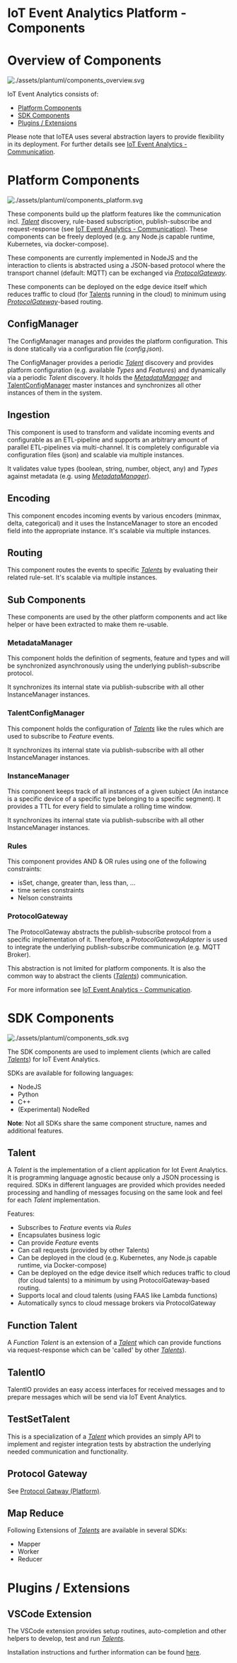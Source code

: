 <!---
  Copyright (c) 2021 Bosch.IO GmbH

  This Source Code Form is subject to the terms of the Mozilla Public
  License, v. 2.0. If a copy of the MPL was not distributed with this
  file, You can obtain one at https://mozilla.org/MPL/2.0/.

  SPDX-License-Identifier: MPL-2.0
-->

# IoT Event Analytics Platform - Components

# Overview of Components

![./assets/plantuml/components_overview.svg](./assets/plantuml/components_overview.svg)

IoT Event Analytics consists of:

- [Platform Components](#Platform-Components)
- [SDK Components](#SDK-Components)
- [Plugins / Extensions](##Plugins-/-Extensions)

Please note that IoTEA uses several abstraction layers to provide flexibility in its deployment.
For further details see [IoT Event Analytics - Communication](./iotea-communication.md).

# Platform Components

![./assets/plantuml/components_platform.svg](./assets/plantuml/components_platform.svg)

These components build up the platform features like the communication incl. [_Talent_](#Talent) discovery, rule-based subscription, publish-subscribe and request-response (see [IoT Event Analytics - Communication](./iotea-communication.md)). These components can be freely deployed (e.g. any Node.js capable runtime, Kubernetes, via docker-compose).

These components are currently implemented in NodeJS and the interaction to clients is abstracted using a JSON-based protocol where the transport channel (default: MQTT) can be exchanged via [_ProtocolGateway_](#ProtocolGateway).

These components can be deployed on the edge device itself which reduces traffic to cloud (for [Talents](#Talent) running in the cloud) to minimum using [_ProtocolGateway_](#ProtocolGateway)-based routing.

## ConfigManager

The ConfigManager manages and provides the platform configuration. This is done statically via a configuration file (_config.json_).

The ConfigManager provides a periodic [_Talent_](#Talent) discovery and provides platform configuration (e.g. available _Types_ and _Features_) and dynamically via a periodic _Talent_ discovery. It holds the [_MetadataManager_](#MetadataManager) and [TalentConfigManager](#TalentConfigManager) master instances and synchronizes all other instances of them in the system.

## Ingestion

This component is used to transform and validate incoming events and configurable as an ETL-pipeline and supports an arbitrary amount of parallel ETL-pipelines via multi-channel. It is completely configurable via configuration files (json) and scalable via multiple instances.

It validates value types (boolean, string, number, object, any) and _Types_ against metadata (e.g. using [_MetadataManager_](#MetadataManager)).

## Encoding

This component encodes incoming events by various encoders (minmax, delta, categorical) and it uses the InstanceManager to store an encoded field into the appropriate instance. It's scalable via multiple instances.

## Routing

This component routes the events to specific [_Talents_](#Talent) by evaluating their related rule-set. It's scalable via multiple instances.

## Sub Components

These components are used by the other platform components and act like helper or have been extracted to make them re-usable.

### MetadataManager

This component holds the definition of segments, feature and types and will be synchronized asynchronously using the underlying publish-subscribe protocol.

It synchronizes its internal state via publish-subscribe with all other InstanceManager instances.

### TalentConfigManager

This component holds the configuration of [_Talents_](#Talent) like the rules which are used to subscribe to _Feature_ events.

It synchronizes its internal state via publish-subscribe with all other InstanceManager instances.

### InstanceManager

This component keeps track of all instances of a given subject (An instance is a specific device of a specific type belonging to a specific segment). It provides a TTL for every field to simulate a rolling time window.

It synchronizes its internal state via publish-subscribe with all other InstanceManager instances.

### Rules

This component provides AND & OR rules using one of the following constraints:

- isSet, change, greater than, less than, ...
- time series constraints
- Nelson constraints

### ProtocolGateway

The ProtocolGateway abstracts the publish-subscribe protocol from a specific implementation of it. Therefore, a _ProtocolGatewayAdapter_ is used to integrate the underlying publish-subscribe communication (e.g. MQTT Broker).

This abstraction is not limited for platform components. It is also the common way to abstract the clients ([_Talents_](#Talent)) communication.

For more information see [IoT Event Analytics - Communication](./iotea-communication.md).

# SDK Components

![./assets/plantuml/components_sdk.svg](./assets/plantuml/components_sdk.svg)

The SDK components are used to implement clients (which are called [_Talents_](#Talent)) for IoT Event Analytics.

SDKs are available for following languages:

- NodeJS
- Python
- C++
- (Experimental) NodeRed

**Note**: Not all SDKs share the same component structure, names and additional features.

## Talent

A _Talent_ is the implementation of a client application for Iot Event Analytics. It is programming language agnostic because only a JSON processing is required. SDKs in different languages are provided which provides needed processing and handling of messages focusing on the same look and feel for each _Talent_ implementation.

Features:

- Subscribes to _Feature_ events via _Rules_
- Encapsulates business logic
- Can provide _Feature_ events
- Can call requests (provided by other Talents)
- Can be deployed in the cloud (e.g. Kubernetes, any Node.js capable runtime, via Docker-compose)
- Can be deployed on the edge device itself which reduces traffic to cloud (for cloud talents) to a minimum by using ProtocolGateway-based routing.
- Supports local and cloud talents (using FAAS like Lambda functions)
- Automatically syncs to cloud message brokers via ProtocolGateway

## Function Talent

A _Function Talent_ is an extension of a [_Talent_](#Talent) which can provide functions via request-response which can be 'called' by other [_Talents_](#Talent)).

## TalentIO

TalentIO provides an easy access interfaces for received messages and to prepare messages which will be send via IoT Event Analytics.

## TestSetTalent

This is a specialization of a [_Talent_](#Talent) which provides an simply API to implement and register integration tests by abstraction the underlying needed communication and functionality.

## Protocol Gateway

See [Protocol Gatway (Platform)](###ProtocolGateway).

## Map Reduce

Following Extensions of [_Talents_](#Talent) are available in several SDKs:

- Mapper
- Worker
- Reducer

# Plugins / Extensions

## VSCode Extension

The VSCode extension provides setup routines, auto-completion and other helpers to develop, test and run [_Talents_](#Talent).

Installation instructions and further information can be found [here](../../src/sdk/vscode/README.md).
